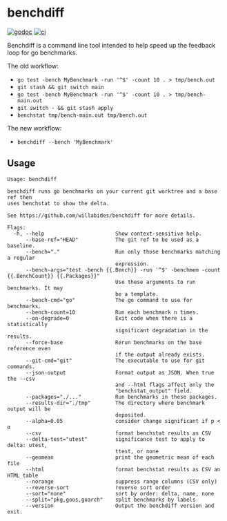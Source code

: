 # benchdiff

[![godoc](https://godoc.org/github.com/willabides/benchdiff?status.svg)](https://godoc.org/github.com/willabides/benchdiff)
[![ci](https://github.com/WillAbides/benchdiff/workflows/ci/badge.svg?branch=main&event=push)](https://github.com/WillAbides/benchdiff/actions?query=workflow%3Aci+branch%3Amaster+event%3Apush)

Benchdiff is a command line tool intended to help speed up the feedback loop for go benchmarks.

The old workflow:
- `go test -bench MyBenchmark -run '^$' -count 10 . > tmp/bench.out`
- `git stash && git switch main`
- `go test -bench MyBenchmark -run '^$' -count 10 . > tmp/bench-main.out`
- `git switch - && git stash apply`
- `benchstat tmp/bench-main.out tmp/bench.out`

The new workflow:
- `benchdiff --bench 'MyBenchmark'`

## Usage

```
Usage: benchdiff

benchdiff runs go benchmarks on your current git worktree and a base ref then
uses benchstat to show the delta.

See https://github.com/willabides/benchdiff for more details.

Flags:
  -h, --help                       Show context-sensitive help.
      --base-ref="HEAD"            The git ref to be used as a baseline.
      --bench="."                  Run only those benchmarks matching a regular
                                   expression.
      --bench-args="test -bench {{.Bench}} -run '^$' -benchmem -count {{.BenchCount}} {{.Packages}}"
                                   Use these arguments to run benchmarks. It may
                                   be a template.
      --bench-cmd="go"             The go command to use for benchmarks.
      --bench-count=10             Run each benchmark n times.
      --on-degrade=0               Exit code when there is a statistically
                                   significant degradation in the results.
      --force-base                 Rerun benchmarks on the base reference even
                                   if the output already exists.
      --git-cmd="git"              The executable to use for git commands.
      --json-output                Format output as JSON. When true the --csv
                                   and --html flags affect only the
                                   "benchstat_output" field.
      --packages="./..."           Run benchmarks in these packages.
      --results-dir="./tmp"        The directory where benchmark output will be
                                   deposited.
      --alpha=0.05                 consider change significant if p < α
      --csv                        format benchstat results as CSV
      --delta-test="utest"         significance test to apply to delta: utest,
                                   ttest, or none
      --geomean                    print the geometric mean of each file
      --html                       format benchstat results as CSV an HTML table
      --norange                    suppress range columns (CSV only)
      --reverse-sort               reverse sort order
      --sort="none"                sort by order: delta, name, none
      --split="pkg,goos,goarch"    split benchmarks by labels
      --version                    Output the benchdiff version and exit.
```